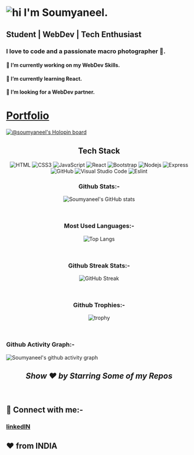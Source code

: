 # ![hi](https://www.mediafire.com/convkey/3a97/nkg4j7d832ludi8zg.jpg) I'm Soumyaneel.


## Student | WebDev | Tech Enthusiast

### I love to code and a passionate macro photographer 📸.

#### 🔭 I’m currently working on my WebDev Skills.
#### 🌱 I’m currently learning React.
#### 🤔 I’m looking for a WebDev partner.


# [Portfolio](https://soumyaneel.web.app)

[![@soumyaneel's Holopin board](https://holopin.io/api/user/board?user=soumyaneel)](https://holopin.io/@soumyaneel)

<div align="center">
  <h2>Tech Stack</h2>
  
  ![HTML](https://img.shields.io/badge/HTML-006466?logo=HTML5&logoColor=white)
  ![CSS3](https://img.shields.io/badge/CSS3-065A60?logo=css3&logoColor=white)
  ![JavaScript](https://img.shields.io/badge/JavaScript-0B525B?logo=javascript&logoColor=white)
  ![React](https://img.shields.io/badge/React-144552?logo=react&logoColor=white)
  ![Bootstrap](https://img.shields.io/badge/Bootstrap-212F45?logo=bootstrap&logoColor=white)
  ![Nodejs](https://img.shields.io/badge/Nodejs-312244?logo=Node.js&logoColor=white)
  ![Express](https://img.shields.io/badge/Express-4D194D?logo=Express&logoColor=white)
  ![GitHub](https://img.shields.io/badge/GitHub-56CFE1?logo=github&logoColor=white)
  ![Visual Studio Code](https://img.shields.io/badge/Visual%20Studio%20Code-64DFDF?logo=Visual%20Studio%20Code&logoColor=white)
  ![Eslint](https://img.shields.io/badge/ESLint-D6FFF3?logo=ESLint&logoColor=white)
  


### Github Stats:-
![Soumyaneel's GitHub stats](https://github-readme-stats.vercel.app/api?username=A-Little-Hat)

</br>

### Most Used Languages:-
![Top Langs](https://github-readme-stats.vercel.app/api/top-langs/?username=A-Little-Hat)

</br>

### Github Streak Stats:-
![GitHub Streak](https://github-readme-streak-stats.herokuapp.com/?user=A-Little-Hat)

</br>

### Github Trophies:-
![trophy](https://github-profile-trophy.vercel.app/?username=A-Little-Hat&theme=gruvbox)

</br>
</div>

### Github Activity Graph:-
![Soumyaneel's github activity graph](https://activity-graph.herokuapp.com/graph?username=A-Little-Hat)


<h2><i> <p align="center"> Show ❤️ by Starring Some of my Repos</i></h2>


</br>
<h2> 🤝 Connect with me:-</h2>

### [linkedIN](https://www.linkedin.com/in/soumyaneel-sarkar-04158a1b0/)





## ❤️ from INDIA

